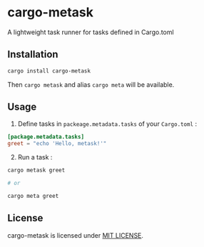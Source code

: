 # cargo-metask

A lightweight task runner for tasks defined in Cargo.toml

## Installation

```sh
cargo install cargo-metask
```

Then `cargo metask` and alias `cargo meta` will be available.

## Usage

1. Define tasks in `packeage.metadata.tasks` of your `Cargo.toml` :

```toml
[package.metadata.tasks]
greet = "echo 'Hello, metask!'"
```

2. Run a task :

```sh
cargo metask greet

# or

cargo meta greet
```

## License

cargo-metask is licensed under [MIT LICENSE](LICENSE).
